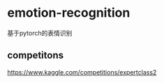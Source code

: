 # emotion-recognition

基于pytorch的表情识别

## competitons

https://www.kaggle.com/competitions/expertclass2



